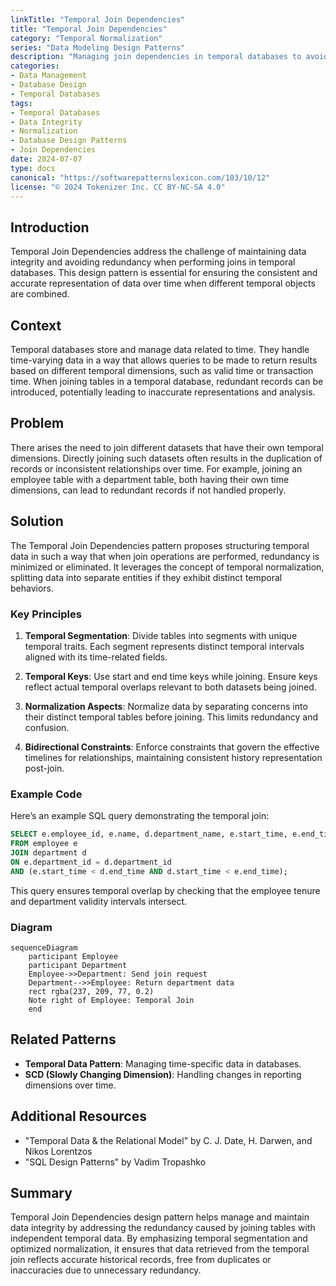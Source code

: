 ```yaml
---
linkTitle: "Temporal Join Dependencies"
title: "Temporal Join Dependencies"
category: "Temporal Normalization"
series: "Data Modeling Design Patterns"
description: "Managing join dependencies in temporal databases to avoid redundancy after joins."
categories:
- Data Management
- Database Design
- Temporal Databases
tags:
- Temporal Databases
- Data Integrity
- Normalization
- Database Design Patterns
- Join Dependencies
date: 2024-07-07
type: docs
canonical: "https://softwarepatternslexicon.com/103/10/12"
license: "© 2024 Tokenizer Inc. CC BY-NC-SA 4.0"
---
```


## Introduction

Temporal Join Dependencies address the challenge of maintaining data integrity and avoiding redundancy when performing joins in temporal databases. This design pattern is essential for ensuring the consistent and accurate representation of data over time when different temporal objects are combined.

## Context

Temporal databases store and manage data related to time. They handle time-varying data in a way that allows queries to be made to return results based on different temporal dimensions, such as valid time or transaction time. When joining tables in a temporal database, redundant records can be introduced, potentially leading to inaccurate representations and analysis.

## Problem

There arises the need to join different datasets that have their own temporal dimensions. Directly joining such datasets often results in the duplication of records or inconsistent relationships over time. For example, joining an employee table with a department table, both having their own time dimensions, can lead to redundant records if not handled properly.

## Solution

The Temporal Join Dependencies pattern proposes structuring temporal data in such a way that when join operations are performed, redundancy is minimized or eliminated. It leverages the concept of temporal normalization, splitting data into separate entities if they exhibit distinct temporal behaviors.

### Key Principles

1. **Temporal Segmentation**: Divide tables into segments with unique temporal traits. Each segment represents distinct temporal intervals aligned with its time-related fields.
   
2. **Temporal Keys**: Use start and end time keys while joining. Ensure keys reflect actual temporal overlaps relevant to both datasets being joined.

3. **Normalization Aspects**: Normalize data by separating concerns into their distinct temporal tables before joining. This limits redundancy and confusion.

4. **Bidirectional Constraints**: Enforce constraints that govern the effective timelines for relationships, maintaining consistent history representation post-join.

### Example Code

Here’s an example SQL query demonstrating the temporal join:

```sql
SELECT e.employee_id, e.name, d.department_name, e.start_time, e.end_time, d.start_time, d.end_time
FROM employee e
JOIN department d
ON e.department_id = d.department_id
AND (e.start_time < d.end_time AND d.start_time < e.end_time);
```

This query ensures temporal overlap by checking that the employee tenure and department validity intervals intersect.

### Diagram

```mermaid
sequenceDiagram
    participant Employee
    participant Department
    Employee->>Department: Send join request
    Department-->>Employee: Return department data
    rect rgba(237, 209, 77, 0.2)
    Note right of Employee: Temporal Join
    end
```

## Related Patterns

- **Temporal Data Pattern**: Managing time-specific data in databases.
- **SCD (Slowly Changing Dimension)**: Handling changes in reporting dimensions over time.

## Additional Resources

- "Temporal Data & the Relational Model" by C. J. Date, H. Darwen, and Nikos Lorentzos
- "SQL Design Patterns" by Vadim Tropashko

## Summary

Temporal Join Dependencies design pattern helps manage and maintain data integrity by addressing the redundancy caused by joining tables with independent temporal data. By emphasizing temporal segmentation and optimized normalization, it ensures that data retrieved from the temporal join reflects accurate historical records, free from duplicates or inaccuracies due to unnecessary redundancy.
